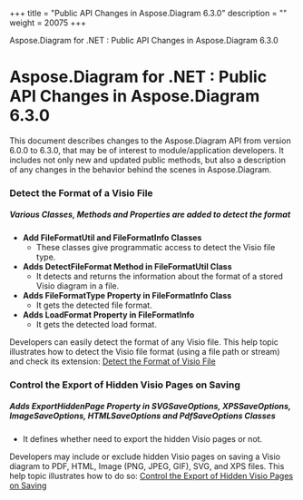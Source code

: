 +++
title = "Public API Changes in Aspose.Diagram 6.3.0" 
description = "" 
weight = 20075 
+++

Aspose.Diagram for .NET : Public API Changes in Aspose.Diagram 6.3.0  

# Aspose.Diagram for .NET : Public API Changes in Aspose.Diagram 6.3.0


This document describes changes to the Aspose.Diagram API from version 6.0.0 to 6.3.0, that may be of interest to module/application developers. It includes not only new and updated public methods, but also a description of any changes in the behavior behind the scenes in Aspose.Diagram.

### Detect the Format of a Visio File

##### Various Classes, Methods and Properties are added to detect the format

*   **Add FileFormatUtil and FileFormatInfo Classes**
    *   These classes give programmatic access to detect the Visio file type.
*   **Adds DetectFileFormat Method in FileFormatUtil Class**
    *   It detects and returns the information about the format of a stored Visio diagram in a file.
*   **Adds FileFormatType Property in FileFormatInfo Class**
    *   It gets the detected file format.
*   **Adds LoadFormat Property in FileFormatInfo**
    *   It gets the detected load format.

Developers can easily detect the format of any Visio file. This help topic illustrates how to detect the Visio file format (using a file path or stream) and check its extension: [Detect the Format of Visio File](http://www.aspose.com/docs/display/diagramnet/Introduction#Introduction-DetecttheFormatofVisioFile)

### Control the Export of Hidden Visio Pages on Saving

##### Adds ExportHiddenPage Property in SVGSaveOptions, XPSSaveOptions, ImageSaveOptions, HTMLSaveOptions and PdfSaveOptions Classes

*   It defines whether need to export the hidden Visio pages or not.

Developers may include or exclude hidden Visio pages on saving a Visio diagram to PDF, HTML, Image (PNG, JPEG, GIF), SVG, and XPS files. This help topic illustrates how to do so: [Control the Export of Hidden Visio Pages on Saving](http://www.aspose.com/docs/display/diagramnet/Set+Orientation+and+Control+the+Export+of+Hidden+Visio+Pages+on+Saving#SetOrientationandControltheExportofHiddenVisioPagesonSaving-ControltheExportofHiddenVisioPagesonSaving)

